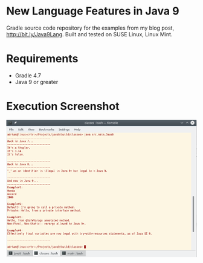 # New Language Features in Java 9
Gradle source code repository for the examples from my blog post, http://bit.ly/Java9Lang.
Built and tested on SUSE Linux, Linux Mint.

# Requirements
- Gradle 4.7 
- Java 9 or greater

# Execution Screenshot
![alt text](https://raw.githubusercontent.com/afinlay5/Java9Lang/master/gradle_run.png)
